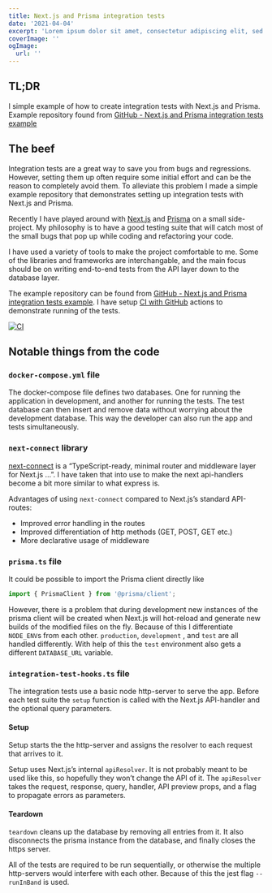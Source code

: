 ```yaml
---
title: Next.js and Prisma integration tests
date: '2021-04-04'
excerpt: 'Lorem ipsum dolor sit amet, consectetur adipiscing elit, sed do eiusmod tempor incididunt ut labore et dolore magna aliqua. Praesent elementum facilisis leo vel fringilla est ullamcorper eget. At imperdiet dui accumsan sit amet nulla facilities morbi tempus.'
coverImage: ''
ogImage:
  url: ''
---
```


## TL;DR

I simple example of how to create integration tests with Next.js and Prisma. Example repository found from [GitHub - Next.js and Prisma integration tests example](https://github.com/andersnylund/next-js-prisma-integration-tests)

## The beef

Integration tests are a great way to save you from bugs and regressions. However, setting them up often require some initial effort and can be the reason to completely avoid them. To alleviate this problem I made a simple example repository that demonstrates setting up integration tests with Next.js and Prisma.

Recently I have played around with [Next.js](https://nextjs.org/) and [Prisma](https://www.prisma.io/) on a small side-project. My philosophy is to have a good testing suite that will catch most of the small bugs that pop up while coding and refactoring your code.

I have used a variety of tools to make the project comfortable to me. Some of the libraries and frameworks are interchangable, and the main focus should be on writing end-to-end tests from the API layer down to the database layer.

The example repository can be found from [GitHub - Next.js and Prisma integration tests example](https://github.com/andersnylund/next-js-prisma-integration-tests). I have setup [CI with GitHub](https://github.com/andersnylund/next-js-prisma-integration-tests/actions/workflows/main.yml) actions to demonstrate running of the tests.

[![CI](https://github.com/andersnylund/next-js-prisma-integration-tests/actions/workflows/main.yml/badge.svg)](https://github.com/andersnylund/next-js-prisma-integration-tests/actions/workflows/main.yml)

## Notable things from the code

### `docker-compose.yml` file

The docker-compose file defines two databases. One for running the application in development, and another for running the tests. The test database can then insert and remove data without worrying about the development database. This way the developer can also run the app and tests simultaneously.

### `next-connect` library

[next-connect](https://github.com/hoangvvo/next-connect) is a “TypeScript-ready, minimal router and middleware layer for Next.js …”. I have taken that into use to make the next api-handlers become a bit more similar to what express is.

Advantages of using `next-connect` compared to Next.js’s standard API-routes:

- Improved error handling in the routes
- Improved differentiation of http methods (GET, POST, GET etc.)
- More declarative usage of middleware

### `prisma.ts` file

It could be possible to import the Prisma client directly like

```typescript
import { PrismaClient } from '@prisma/client';
```

However, there is a problem that during development new instances of the prisma client will be created when Next.js will hot-reload and generate new builds of the modified files on the fly. Because of this I differentiate `NODE_ENV`s from each other. `production`, `development` , and `test` are all handled differently. With help of this the `test` environment also gets a different `DATABASE_URL` variable.

### `integration-test-hooks.ts` file

The integration tests use a basic node http-server to serve the app. Before each test suite the `setup` function is called with the Next.js API-handler and the optional query parameters.

#### Setup

Setup starts the the http-server and assigns the resolver to each request that arrives to it.

Setup uses Next.js’s internal `apiResolver`. It is not probably meant to be used like this, so hopefully they won’t change the API of it. The `apiResolver` takes the request, response, query, handler, API preview props, and a flag to propagate errors as parameters.

#### Teardown

`teardown` cleans up the database by removing all entries from it. It also disconnects the prisma instance from the database, and finally closes the https server.

All of the tests are required to be run sequentially, or otherwise the multiple http-servers would interfere with each other. Because of this the jest flag `--runInBand` is used.
